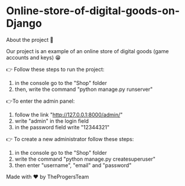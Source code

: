 # Online-store-of-digital-goods-on-Django

About the project 👾

Our project is an example of an online store of digital goods (game accounts and keys) 😁

👉 Follow these steps to run the project:

1) in the console go to the "Shop" folder
2) then, write the command "python manage.py runserver"

👉To enter the admin panel:

1) follow the link "http://127.0.0.1:8000/admin/"
2) write "admin" in the login field
3) in the password field write "12344321"

👉 To create a new administrator follow these steps:

1) in the console go to the "Shop" folder
2) write the command "python manage.py createsuperuser"
3) then enter "username", "email" and "password"

Made with ❤️ by TheProgersTeam
